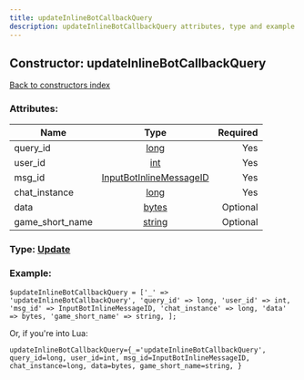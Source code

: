 ```yaml
---
title: updateInlineBotCallbackQuery
description: updateInlineBotCallbackQuery attributes, type and example
---
```

## Constructor: updateInlineBotCallbackQuery  
[Back to constructors index](index.md)



### Attributes:

| Name     |    Type       | Required |
|----------|:-------------:|---------:|
|query\_id|[long](../types/long.md) | Yes|
|user\_id|[int](../types/int.md) | Yes|
|msg\_id|[InputBotInlineMessageID](../types/InputBotInlineMessageID.md) | Yes|
|chat\_instance|[long](../types/long.md) | Yes|
|data|[bytes](../types/bytes.md) | Optional|
|game\_short\_name|[string](../types/string.md) | Optional|



### Type: [Update](../types/Update.md)


### Example:

```
$updateInlineBotCallbackQuery = ['_' => 'updateInlineBotCallbackQuery', 'query_id' => long, 'user_id' => int, 'msg_id' => InputBotInlineMessageID, 'chat_instance' => long, 'data' => bytes, 'game_short_name' => string, ];
```  

Or, if you're into Lua:  


```
updateInlineBotCallbackQuery={_='updateInlineBotCallbackQuery', query_id=long, user_id=int, msg_id=InputBotInlineMessageID, chat_instance=long, data=bytes, game_short_name=string, }

```


